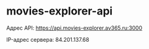 # movies-explorer-api

Адрес API: https://api.movies-explorer.av365.ru:3000

IP-адрес сервера: 84.201.137.68


